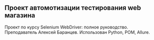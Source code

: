 ## Проект автомотизации тестирования web магазина 

Проект по курсу Selenium WebDriver: полное руководство. Преподаватель Алексей Баранцев. Использован Python, POM, Allure.
